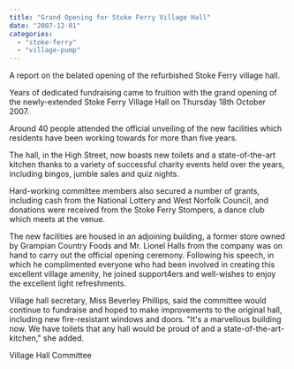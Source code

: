 ```yaml
---
title: "Grand Opening for Stoke Ferry Village Hall"
date: "2007-12-01"
categories: 
  - "stoke-ferry"
  - "village-pump"
---
```


A report on the belated opening of the refurbished Stoke Ferry village hall.

Years of dedicated fundraising came to fruition with the grand opening of the newly-extended Stoke Ferry Village Hall on Thursday 18th October 2007.

Around 40 people attended the official unveiling of the new facilities which residents have been working towards for more than five years.

The hall, in the High Street, now boasts new toilets and a state-of-the-art kitchen thanks to a variety of successful charity events held over the years, including bingos, jumble sales and quiz nights.

Hard-working committee members also secured a number of grants, including cash from the National Lottery and West Norfolk Council, and donations were received from the Stoke Ferry Stompers, a dance club which meets at the venue.

The new facilities are housed in an adjoining building, a former store owned by Grampian Country Foods and Mr. Lionel Halls from the company was on hand to carry out the official opening ceremony. Following his speech, in which he complimented everyone who had been involved in creating this excellent village amenity, he joined support4ers and well-wishes to enjoy the excellent light refreshments.

Village hall secretary, Miss Beverley Phillips, said the committee would continue to fundraise and hoped to make improvements to the original hall, including new fire-resistant windows and doors. "It's a marvellous building now. We have toilets that any hall would be proud of and a state-of-the-art-kitchen," she added.

Village Hall Committee
